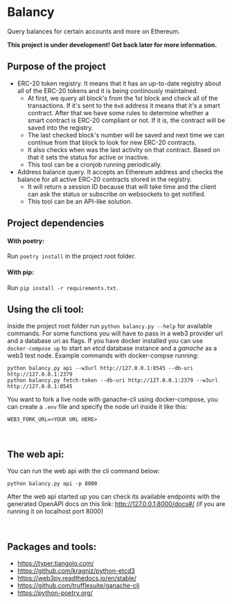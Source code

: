 # Balancy

Query balances for certain accounts and more on Ethereum.

**This project is under development! Get back later for more information.**
&nbsp;

## Purpose of the project

- ERC-20 token registry. It means that it has an up-to-date registry about all of the ERC-20 tokens and it is being continously maintained.
    - At first, we query all block's from the 1st block and check all of the transactions. If it's sent to the `0x0` address it means that it's a smart contract. After that we have some rules to determine whether a smart contract is ERC-20 compliant or not. If it is, the contract will be saved into the registry.
    - The last checked block's number will be saved and next time we can continue from that block to look for new ERC-20 contracts.
    - It also checks when was the last activity on that contract. Based on that it sets the status for active or inactive.
    - This tool can be a cronjob running periodically.
- Address balance query. It accepts an Ethereum address and checks the balance for all active ERC-20 contracts stored in the registry. 
    - It will return a session ID because that will take time and the client can ask the status or subscribe on websockets to get notified.
    - This tool can be an API-like solution.

## Project dependencies

#### With poetry:
Run `poetry install` in the project root folder.
#### With pip:
Run `pip install -r requirements.txt`.
&nbsp;

## Using the cli tool:
Inside the project root folder run `python balancy.py --help` for available commands.
For some functions you will have to pass in a web3 provider url and a database uri as flags.
If you have docker installed you can use `docker-compose up` to start an *etcd* database instance and a *ganache* as a web3 test node.
Example commands with docker-compse running:
```console
python balancy.py api --w3url http://127.0.0.1:8545 --db-uri http://127.0.0.1:2379
python balancy.py fetch-token --db-uri http://127.0.0.1:2379 --w3url http://127.0.0.1:8545
```
You want to fork a live node with ganache-cli using docker-compose, you can create a `.env` file and specify the node url inside it like this:
```
WEB3_FORK_URL=<YOUR URL HERE>
```

&nbsp;
## The web api:
You can run the web api with the cli command below:
```console
python balancy.py api -p 8000
```
After the web api started up you can check its available endpoints with the generated OpenAPI docs on this link: http://127.0.0.1:8000/docs#/ (if you are running it on localhost port 8000)

&nbsp;
## Packages and tools:
- https://typer.tiangolo.com/
- https://github.com/kragniz/python-etcd3
- https://web3py.readthedocs.io/en/stable/
- https://github.com/trufflesuite/ganache-cli
- https://python-poetry.org/
